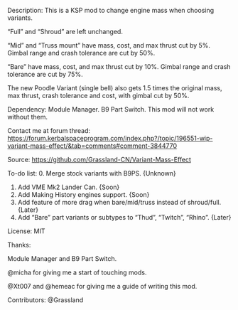 Description:
This is a KSP mod to change engine mass when choosing variants. 

“Full” and “Shroud” are left unchanged.

“Mid” and “Truss mount” have mass, cost, and max thrust cut by 5%. Gimbal range and crash tolerance are cut by 50%.

“Bare” have mass, cost, and max thrust cut by 10%. Gimbal range and crash tolerance are cut by 75%.

The new Poodle Variant (single bell) also gets 1.5 times the original mass, max thrust, crash tolerance and cost, with gimbal cut by 50%.

Dependency: Module Manager. B9 Part Switch.
This mod will not work without them.

Contact me at forum thread:
https://forum.kerbalspaceprogram.com/index.php?/topic/196551-wip-variant-mass-effect/&tab=comments#comment-3844770

Source:
https://github.com/Grassland-CN/Variant-Mass-Effect 





To-do list:
0. Merge stock variants with B9PS. {Unknown}
1. Add VME Mk2 Lander Can. {Soon}
2. Add Making History engines support. {Soon}
3. Add feature of more drag when bare/mid/truss instead of shroud/full. {Later}
4. Add “Bare” part variants or subtypes to “Thud”, “Twitch”, “Rhino”. {Later}





License: MIT

Thanks:

Module Manager and B9 Part Switch.

@micha for giving me a start of touching mods.

@Xt007 and @hemeac for giving me a guide of writing this mod.

Contributors:
@Grassland
